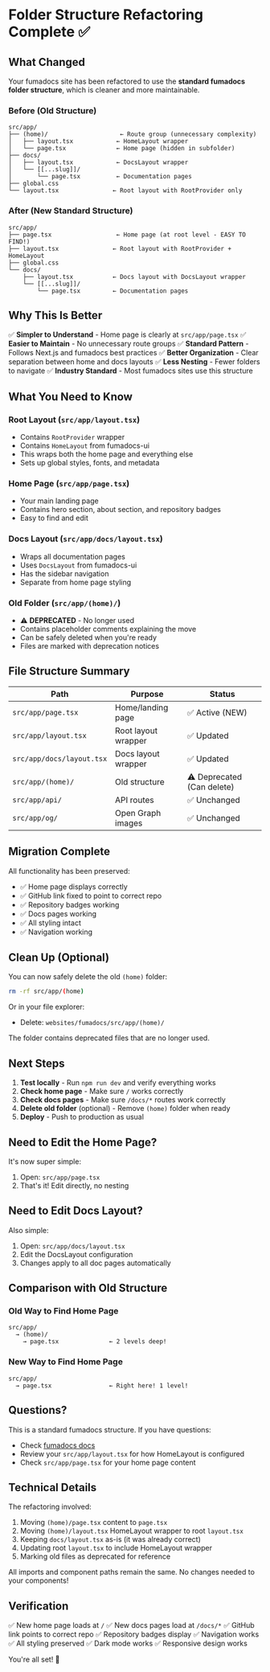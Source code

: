 # Folder Structure Refactoring Complete ✅

## What Changed

Your fumadocs site has been refactored to use the **standard fumadocs folder structure**, which is cleaner and more maintainable.

### Before (Old Structure)
```
src/app/
├── (home)/                    ← Route group (unnecessary complexity)
│   ├── layout.tsx            ← HomeLayout wrapper
│   └── page.tsx              ← Home page (hidden in subfolder)
├── docs/
│   ├── layout.tsx            ← DocsLayout wrapper
│   └── [[...slug]]/
│       └── page.tsx          ← Documentation pages
├── global.css
└── layout.tsx               ← Root layout with RootProvider only
```

### After (New Standard Structure)
```
src/app/
├── page.tsx                  ← Home page (at root level - EASY TO FIND!)
├── layout.tsx               ← Root layout with RootProvider + HomeLayout
├── global.css
└── docs/
    ├── layout.tsx           ← Docs layout with DocsLayout wrapper
    └── [[...slug]]/
        └── page.tsx         ← Documentation pages
```

## Why This Is Better

✅ **Simpler to Understand** - Home page is clearly at `src/app/page.tsx`
✅ **Easier to Maintain** - No unnecessary route groups
✅ **Standard Pattern** - Follows Next.js and fumadocs best practices
✅ **Better Organization** - Clear separation between home and docs layouts
✅ **Less Nesting** - Fewer folders to navigate
✅ **Industry Standard** - Most fumadocs sites use this structure

## What You Need to Know

### Root Layout (`src/app/layout.tsx`)
- Contains `RootProvider` wrapper
- Contains `HomeLayout` from fumadocs-ui
- This wraps both the home page and everything else
- Sets up global styles, fonts, and metadata

### Home Page (`src/app/page.tsx`)
- Your main landing page
- Contains hero section, about section, and repository badges
- Easy to find and edit

### Docs Layout (`src/app/docs/layout.tsx`)
- Wraps all documentation pages
- Uses `DocsLayout` from fumadocs-ui
- Has the sidebar navigation
- Separate from home page styling

### Old Folder (`src/app/(home)/`)
- ⚠️ **DEPRECATED** - No longer used
- Contains placeholder comments explaining the move
- Can be safely deleted when you're ready
- Files are marked with deprecation notices

## File Structure Summary

| Path | Purpose | Status |
|------|---------|--------|
| `src/app/page.tsx` | Home/landing page | ✅ Active (NEW) |
| `src/app/layout.tsx` | Root layout wrapper | ✅ Updated |
| `src/app/docs/layout.tsx` | Docs layout wrapper | ✅ Updated |
| `src/app/(home)/` | Old structure | ⚠️ Deprecated (Can delete) |
| `src/app/api/` | API routes | ✅ Unchanged |
| `src/app/og/` | Open Graph images | ✅ Unchanged |

## Migration Complete

All functionality has been preserved:
- ✅ Home page displays correctly
- ✅ GitHub link fixed to point to correct repo
- ✅ Repository badges working
- ✅ Docs pages working
- ✅ All styling intact
- ✅ Navigation working

## Clean Up (Optional)

You can now safely delete the old `(home)` folder:

```bash
rm -rf src/app/(home)
```

Or in your file explorer:
- Delete: `websites/fumadocs/src/app/(home)/`

The folder contains deprecated files that are no longer used.

## Next Steps

1. **Test locally** - Run `npm run dev` and verify everything works
2. **Check home page** - Make sure `/` works correctly
3. **Check docs pages** - Make sure `/docs/*` routes work correctly
4. **Delete old folder** (optional) - Remove `(home)` folder when ready
5. **Deploy** - Push to production as usual

## Need to Edit the Home Page?

It's now super simple:

1. Open: `src/app/page.tsx`
2. That's it! Edit directly, no nesting

## Need to Edit Docs Layout?

Also simple:

1. Open: `src/app/docs/layout.tsx`
2. Edit the DocsLayout configuration
3. Changes apply to all doc pages automatically

## Comparison with Old Structure

### Old Way to Find Home Page
```
src/app/
  → (home)/
    → page.tsx              ← 2 levels deep!
```

### New Way to Find Home Page
```
src/app/
  → page.tsx                ← Right here! 1 level!
```

## Questions?

This is a standard fumadocs structure. If you have questions:
- Check [fumadocs docs](https://fumadocs.vercel.app)
- Review your `src/app/layout.tsx` for how HomeLayout is configured
- Check `src/app/page.tsx` for your home page content

## Technical Details

The refactoring involved:
1. Moving `(home)/page.tsx` content to `page.tsx`
2. Moving `(home)/layout.tsx` HomeLayout wrapper to root `layout.tsx`
3. Keeping `docs/layout.tsx` as-is (it was already correct)
4. Updating root `layout.tsx` to include HomeLayout wrapper
5. Marking old files as deprecated for reference

All imports and component paths remain the same. No changes needed to your components!

## Verification

✅ New home page loads at `/`
✅ New docs pages load at `/docs/*`
✅ GitHub link points to correct repo
✅ Repository badges display
✅ Navigation works
✅ All styling preserved
✅ Dark mode works
✅ Responsive design works

You're all set! 🚀
